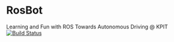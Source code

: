 # RosBot
Learning and Fun with ROS Towards Autonomous Driving @ KPIT 
[![Build Status](https://travis-ci.org/KPIT-roscore/RosBot.svg?branch=master)](https://travis-ci.org/KPIT-roscore/RosBot) 

